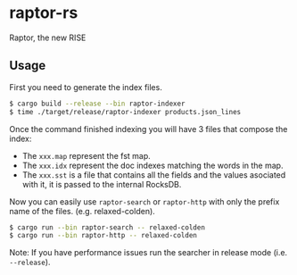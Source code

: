 # raptor-rs
Raptor, the new RISE

## Usage

First you need to generate the index files.

```bash
$ cargo build --release --bin raptor-indexer
$ time ./target/release/raptor-indexer products.json_lines
```

Once the command finished indexing you will have 3 files that compose the index:
- The `xxx.map` represent the fst map.
- The `xxx.idx` represent the doc indexes matching the words in the map.
- The `xxx.sst` is a file that contains all the fields and the values asociated with it, it is passed to the internal RocksDB.

Now you can easily use `raptor-search` or `raptor-http` with only the prefix name of the files. (e.g. relaxed-colden).

```bash
$ cargo run --bin raptor-search -- relaxed-colden
$ cargo run --bin raptor-http -- relaxed-colden
```

Note: If you have performance issues run the searcher in release mode (i.e. `--release`).
